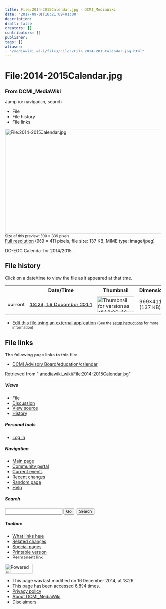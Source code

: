 ```yaml
---
title: File:2014-2015Calendar.jpg - DCMI_MediaWiki
date: '2017-09-01T16:21:09+01:00'
description: 
draft: false
creators: []
contributors: []
publisher: 
tags: []
aliases:
- "/mediawiki_wiki/files/File:/File_2014-2015Calendar.jpg.html"
---
```


<a id="top"></a>
# File:2014-2015Calendar.jpg

### From DCMI\_MediaWiki

Jump to: navigation, search
<!-- start content -->
- File
- File history
- File links

 [<img alt="File:2014-2015Calendar.jpg" src="/images/3/32/2014-2015Calendar.jpg" width="800" height="339">](/mediawiki_wiki/files/2014-2015Calendar.jpg)  
<small>Size of this preview: 800 × 339 pixels</small>  
 [Full resolution](/images/3/32/2014-2015Calendar.jpg)‎ (969 × 411 pixels, file size: 137 KB, MIME type: image/jpeg)

DC-EOC Calendar for 2014/2015.

<!-- 
NewPP limit report
Preprocessor node count: 1/1000000
Post-expand include size: 0/2097152 bytes
Template argument size: 0/2097152 bytes
Expensive parser function count: 0/100
-->
## File history

Click on a date/time to view the file as it appeared at that time.

<table class="wikitable filehistory">
  <tr>
    <td></td>
    <th>Date/Time</th>
    <th>Thumbnail</th>
    <th>Dimensions</th>
    <th>User</th>
    <th>Comment</th>
  </tr>
  <tr>
    <td>current</td>
    <td class="filehistory-selected" style="white-space: nowrap;"><a href="/mediawiki_wiki/files/2014-2015Calendar.jpg">18:26, 16 December 2014</a></td>
    <td><a href="/images/3/32/2014-2015Calendar.jpg"><img alt="Thumbnail for version as of 18:26, 16 December 2014" src="/images/3/32/2014-2015Calendar.jpg" width="120" height="51"></a></td>
    <td>969×411 <span style="white-space: nowrap;">(137 KB)</span>
    </td>
    <td>
      <a href="/index.php/User:AnaAliceBaptista" title="User:AnaAliceBaptista" class="mw-userlink">AnaAliceBaptista</a> <span style="white-space: nowrap;"> <span class="mw-usertoollinks">(<a href="/index.php/User_talk:AnaAliceBaptista" title="User talk:AnaAliceBaptista">Talk</a> | <a href="/index.php/Special:Contributions/AnaAliceBaptista" title="Special:Contributions/AnaAliceBaptista">contribs</a>)</span></span>
    </td>
    <td> <span class="comment">(DC-EOC Calendar for 2014/2015.)</span>
    </td>
  </tr>
</table>

  

- [Edit this file using an external application](/index.php?title=File:2014-2015Calendar.jpg&action=edit&externaledit=true&mode=file "File:2014-2015Calendar.jpg") <small>(See the <a href="http://www.mediawiki.org/wiki/Manual:External_editors" class="external text" rel="nofollow">setup instructions</a> for more information)</small>

## File links

The following page links to this file:

- [DCMI Advisory Board/education/calendar](/index.php/DCMI_Advisory_Board/education/calendar "DCMI Advisory Board/education/calendar")

Retrieved from " [/mediawiki_wiki/File:2014-2015Calendar.jpg](/mediawiki_wiki/files/File:/File:2014-2015Calendar.jpg.html)"

<!-- end content -->

##### Views

- [File](/mediawiki_wiki/files/File:/File:2014-2015Calendar.jpg.html "View the file page [c]")
- [Discussion](/index.php?title=File_talk:2014-2015Calendar.jpg&action=edit&redlink=1 "Discussion about the content page [t]")
- [View source](/index.php?title=File:2014-2015Calendar.jpg&action=edit "This page is protected.
You can view its source [e]")
- [History](/index.php?title=File:2014-2015Calendar.jpg&action=history "Past revisions of this page [h]")

##### Personal tools

- [Log in](/index.php?title=Special:UserLogin&returnto=File:2014-2015Calendar.jpg "You are encouraged to log in; however, it is not mandatory [o]")

<script type="text/javascript"> if (window.isMSIE55) fixalpha(); </script>

##### Navigation

- [Main page](/index.php/Main_Page "Visit the main page [z]")
- [Community portal](/index.php/DCMI_MediaWiki:Community_portal "About the project, what you can do, where to find things")
- [Current events](/index.php/DCMI_MediaWiki:Current_events "Find background information on current events")
- [Recent changes](/index.php/Special:RecentChanges "The list of recent changes in the wiki [r]")
- [Random page](/index.php/Special:Random "Load a random page [x]")
- [Help](/index.php/Help:Contents "The place to find out")

##### <label for="searchInput">Search</label>

<form action="/index.php" id="searchform">
				<input type="hidden" name="title" value="Special:Search">
				<input id="searchInput" title="Search DCMI_MediaWiki" accesskey="f" type="search" name="search">
				<input type="submit" name="go" class="searchButton" id="searchGoButton" value="Go" title="Go to a page with this exact name if exists"> 
				<input type="submit" name="fulltext" class="searchButton" id="mw-searchButton" value="Search" title="Search the pages for this text">
			</form>

##### Toolbox

- [What links here](/index.php/Special:WhatLinksHere/File:2014-2015Calendar.jpg "List of all wiki pages that link here [j]")
- [Related changes](/index.php/Special:RecentChangesLinked/File:2014-2015Calendar.jpg "Recent changes in pages linked from this page [k]")
- [Special pages](/index.php/Special:SpecialPages "List of all special pages [q]")
- [Printable version](/index.php?title=File:2014-2015Calendar.jpg&printable=yes "Printable version of this page [p]")
- [Permanent link](/index.php?title=File:2014-2015Calendar.jpg&oldid=9002 "Permanent link to this revision of the page")

<!-- end of the left (by default at least) column -->

 [<img src="/skins/common/images/poweredby_mediawiki_88x31.png" height="31" width="88" alt="Powered by MediaWiki">](http://www.mediawiki.org/)

- This page was last modified on 16 December 2014, at 18:26.
- This page has been accessed 6,894 times.
- [Privacy policy](/index.php/DCMI_MediaWiki:Privacy_policy "DCMI MediaWiki:Privacy policy")
- [About DCMI\_MediaWiki](/index.php/DCMI_MediaWiki:About "DCMI MediaWiki:About")
- [Disclaimers](/index.php/DCMI_MediaWiki:General_disclaimer "DCMI MediaWiki:General disclaimer")

<script>if (window.runOnloadHook) runOnloadHook();</script><!-- Served in 0.461 secs. -->

